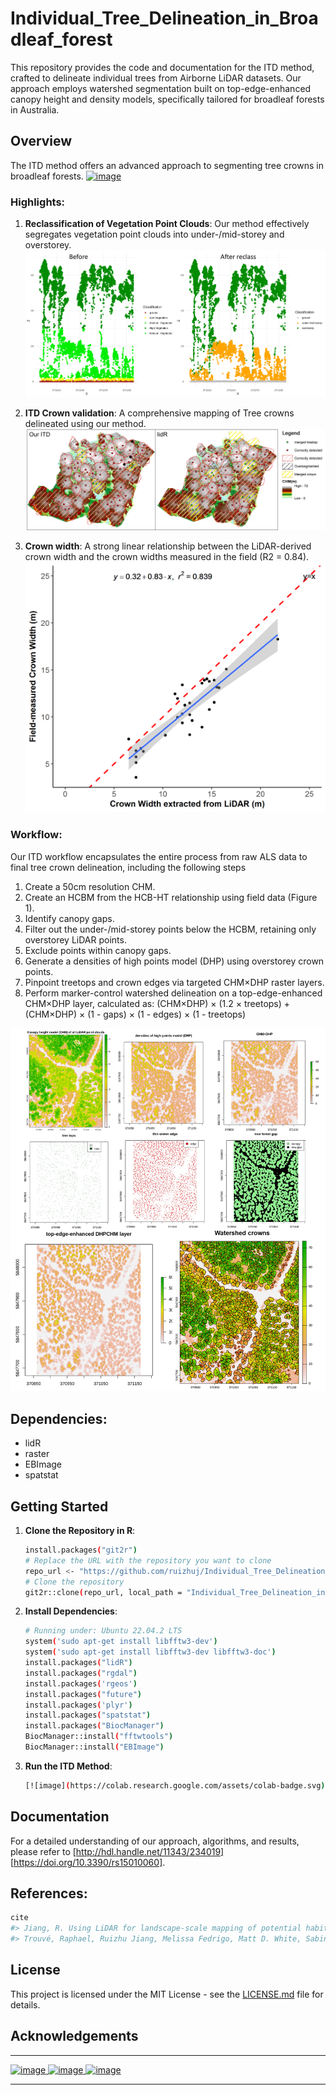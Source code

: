 # Individual_Tree_Delineation_in_Broadleaf_forest

This repository provides the code and documentation for the ITD method, crafted to delineate individual trees from Airborne LiDAR datasets. Our approach employs watershed segmentation built on top-edge-enhanced canopy height and density models, specifically tailored for broadleaf forests in Australia.

## Overview

The ITD method offers an advanced approach to segmenting tree crowns in broadleaf forests. [![image](https://colab.research.google.com/assets/colab-badge.svg)](https://colab.research.google.com/drive/1fTZ-cptLAbT0UVkT0VfCUtkrBCiwBWiM?usp=sharing)

### Highlights:

1. **Reclassification of Vegetation Point Clouds**: Our method effectively segregates vegetation point clouds into under-/mid-storey and overstorey.
   ![Under-/Mid-storey and Overstorey Reclassification](imgs/las_reclassification.png)
   
2. **ITD Crown validation**: A comprehensive mapping of Tree crowns delineated using our method.
   ![ITD Crown validation](imgs/Plot1_field_validation.jpg)

3. **Crown width**: A strong linear relationship between the LiDAR-derived crown width and the crown widths measured in the field (R2 = 0.84).
   ![The relationship between field-measured crown with and crown width extracted from LiDAR](imgs/cw_plot.png)

### Workflow:

Our ITD workflow encapsulates the entire process from raw ALS data to final tree crown delineation, including the following steps
1. Create a 50cm resolution CHM.
2. Create  an HCBM from the HCB-HT relationship using field data (Figure 1).
3. Identify canopy gaps.
4. Filter out the under-/mid-storey points below the HCBM, retaining only overstorey LiDAR points.
5. Exclude points within canopy gaps.
6. Generate a densities of high points model (DHP) using overstorey crown points.
7. Pinpoint treetops and crown edges via targeted CHM×DHP raster layers.
8. Perform marker-control watershed delineation on a top-edge-enhanced CHM×DHP layer, calculated as:
(CHM×DHP) × (1.2 × treetops) + (CHM×DHP) × (1 - gaps) × (1 - edges) × (1 - treetops)
   
![Workflow Diagram](imgs/workflow2.jpg)

## Dependencies:

* lidR
* raster
* EBImage
* spatstat

## Getting Started

1. **Clone the Repository in R**:
   ```bash
   install.packages("git2r")
   # Replace the URL with the repository you want to clone
   repo_url <- "https://github.com/ruizhuj/Individual_Tree_Delineation_in_Broadleaf_forest"
   # Clone the repository
   git2r::clone(repo_url, local_path = "Individual_Tree_Delineation_in_Broadleaf_forest")
   ```

2. **Install Dependencies**:
   ```bash
   # Running under: Ubuntu 22.04.2 LTS
   system('sudo apt-get install libfftw3-dev')
   system('sudo apt-get install libfftw3-dev libfftw3-doc')
   install.packages("lidR")
   install.packages("rgdal")
   install.packages('rgeos')
   install.packages("future")
   install.packages('plyr')
   install.packages("spatstat")
   install.packages("BiocManager")
   BiocManager::install("fftwtools")
   BiocManager::install("EBImage")
   ```

3. **Run the ITD Method**:
   ```bash
   [![image](https://colab.research.google.com/assets/colab-badge.svg)](https://colab.research.google.com/drive/1fTZ-cptLAbT0UVkT0VfCUtkrBCiwBWiM?usp=sharing)
   ```

## Documentation

For a detailed understanding of our approach, algorithms, and results, please refer to [http://hdl.handle.net/11343/234019] [https://doi.org/10.3390/rs15010060].

## References:

```r
cite
#> Jiang, R. Using LiDAR for landscape-scale mapping of potential habitat for the critically endangered Leadbeater's Possum. Diss. Doctoral dissertation, The University of Melbourne, Australia, 2019. http://hdl.handle.net/11343/234019
#> Trouvé, Raphael, Ruizhu Jiang, Melissa Fedrigo, Matt D. White, Sabine Kasel, Patrick J. Baker, and Craig R. Nitschke. 2023. "Combining Environmental, Multispectral, and LiDAR Data Improves Forest Type Classification: A Case Study on Mapping Cool Temperate Rainforests and Mixed Forests" Remote Sensing 15, no. 1: 60. https://doi.org/10.3390/rs15010060
```    

## License

This project is licensed under the MIT License - see the [LICENSE.md](LICENSE.md) file for details.

## Acknowledgements

---
<a href="https://safes.unimelb.edu.au/research">
  <img src="https://d2glwx35mhbfwf.cloudfront.net/v14.0.0/logo.svg" alt="image" height="120"/>
</a>

<a href="https://www.ari.vic.gov.au/about-us/about-ari">
  <img src="https://www.ari.vic.gov.au/__data/assets/image/0024/58623/ARI_logo_colour.jpg" alt="image" height="100"/>
</a>

<a href="https://www.vicforests.com.au">
  <img src="https://www.vicforests.com.au/static/uploads/images/color-logo-wffawoudhots.svg" alt="image" height="80"/>
</a>

---

